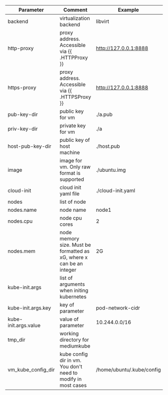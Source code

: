| Parameter | Comment | Example |
|---|---|---|
|backend|virtualization backend| libvirt |
|http-proxy|proxy address. Accessible via {{ .HTTPProxy }}| http://127.0.0.1:8888 |
|https-proxy|proxy address. Accessible via {{ .HTTPSProxy }}| http://127.0.0.1:8888 |
|pub-key-dir|public key for vm|./a.pub|
|priv-key-dir|private key for vm|./a|
|host-pub-key-dir|public key of host machine|./host.pub|
|image|image for vm. Only raw format is supported|./ubuntu.img|
|cloud-init|cloud init yaml file|./cloud-init.yaml|
|nodes|list of node||
|nodes.name|node name|node1|
|nodes.cpu| node cpu cores|2|
|nodes.mem|node memory size. Must be formatted as xG, where x can be an integer|2G|
|kube-init.args|list of arguments when initing kubernetes||
|kube-init.args.key|key of parameter|pod-network-cidr|
|kube-init.args.value|value of parameter|10.244.0.0/16|
|tmp_dir|working directory for mediumkube||
|vm_kube_config_dir|kube config dir in vm. You don't need to modify in most cases|/home/ubuntu/.kube/config|
